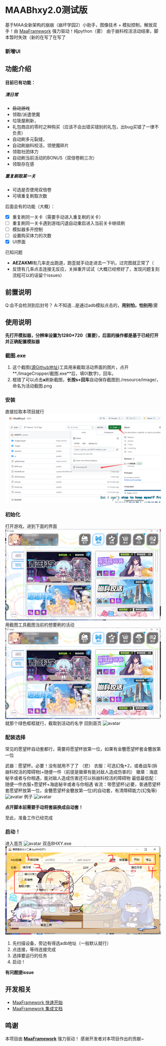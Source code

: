 # MAABhxy2.0测试版

基于MAA全新架构的崩崩（崩坏学园2）小助手，图像技术 + 模拟控制，解放双手！由 [MaaFramework](https://github.com/MaaXYZ/MaaFramework) 强力驱动！纯python（雾）
由于崩科校活活动结束，脚本暂时失效（新的在写了在写了

### 新增UI

## 功能介绍

#### 目前已有功能：

##### 清日常

* ~~启动游戏~~
* 领取/派遣使魔
* 垃圾屋刷新，
* 礼包商店的零时之种购买（应该不会出错买错别的礼包，出bug买错了一律不负责）
* 自动刷多元裂缝，
* 自动刷崩科校活，领使魔碎片
* 领取社团体力
* 自动刷当前活动的BONUS（双倍卷刷三次）
* 领取存在感

##### 重复刷取某一关

* 可选是否使用双倍卷
* 可填重复刷取次数

后面会有的功能（大概）：

* [x] 重复刷同一关卡（需要手动进入重复刷的关卡）
* [ ] 重复刷同一关卡遇到游戏闪退自动重启进入当前关卡继续刷
* [ ] 模拟器多开控制
* [ ] 设置购买体力的次数
* [x] UI界面

已知问题

* **AEZAKMI**有几率走出跑道，跑歪就手动走进去一下叭，过完图就正常了（
* 反馈有几率点击连接无反应，关掉重开试试（大概已经修好了，发现问题复刻流程可以的话留个issues）

## 前置说明

Q:会不会检测到后封号？
A:不知道...是通过adb模拟点击的，**用别怕，怕别用**(雾

## 使用说明

**先打开模拟器，分辨率设置为1280*720（重要），后面的操作都是基于已经打开并正确配置模拟器**

### 截图.exe

1. 这个截图([源Github地址](https://github.com/MaaXYZ/MaaFramework/tree/main/tools/ImageCropper))工具用来截取活动界面的图片，点开**./ImageCropper/截图.exe**后，填0(数字)，回车。
2. 框错了可以点击**a**刷新截图，**长按s+回车**自动保存截图到./resource/image/，命名为活动截图.png

### 安装
直接拉取本项目就行
![avatar](https://github.com/MMDFTJ/MaaBhxy2/blob/main/images/%E4%B8%8B%E8%BD%BD.png)

### 初始化

打开游戏，进到下面的界面
![avatar](https://github.com/MMDFTJ/MaaBhxy2/blob/main/images/%E6%B4%BB%E5%8A%A8%E7%95%8C%E9%9D%A2.png)
用截图工具截图当前的想要刷的活动
![avatar](https://github.com/MMDFTJ/MaaBhxy2/blob/main/images/%E6%B4%BB%E5%8A%A8%E7%95%8C%E9%9D%A2%E6%88%AA%E5%9B%BE.png)
就那个绿色框框就行，截取到活动的名字
回到首页
![avatar](https://github.com/MMDFTJ/MaaBhxy2/blob/main/images/%E9%A6%96%E9%A1%B5.png)

### 配装选择

常见的愿望杯自动套都行，需要将愿望杯放第一位，如果有金簪愿望杯套金簪放第一位

武器：愿望杯。必要！没有就用不了了 （悲）
衣服：可选幻兔*2，或者战车(拆崩科校活的障碍物)+随便一件（前提是徽章有能对敌人造成伤害的）
徽章：海底秘辛或者与你相遇，能对敌人造成伤害还可以拆崩科校活的障碍物
最低最低配：随便一件衣服+愿望杯+海底秘辛或者与你相遇
省流：带愿望杯(必要，普通愿望杯套愿望杯放第一位，金簪愿望杯金簪放第一位)的自动套，有清障碍能力(幻兔等)
![avatar](https://github.com/MMDFTJ/MaaBhxy2/blob/main/images/%E6%9C%80%E4%BD%8E%E9%85%8D%E7%BD%AE.png)
例子
![avatar](https://github.com/MMDFTJ/MaaBhxy2/blob/main/images/%E6%AD%A3%E5%B8%B8%E9%85%8D%E7%BD%AE.png)

**点开脚本前需要手动将套装换成自动套！**

至此，准备工作已经完成

### 启动！

进入首页
![avatar](https://github.com/MMDFTJ/MaaBhxy2/blob/main/images/%E9%A6%96%E9%A1%B5.png)
双击BHXY.exe
![avatar](https://github.com/MMDFTJ/MaaBhxy2/blob/main/images/BHXY%E6%88%AA%E5%9B%BE.png)

1. 先扫描设备，旁边有得选adb地址（一般默认就行）
2. 点连接，等待连接完成
3. 选择要运行的任务
4. 启动！

**有问题提issue**

## 开发相关

* [MaaFramework 快速开始](https://github.com/MaaXYZ/MaaFramework/blob/main/docs/zh_cn/1.1-%E5%BF%AB%E9%80%9F%E5%BC%80%E5%A7%8B.md)
* [MaaFramework 集成文档](https://github.com/MaaXYZ/MaaFramework/blob/main/docs/zh_cn/2.1-%E9%9B%86%E6%88%90%E6%96%87%E6%A1%A3.md)

## 鸣谢

本项目由 **[MaaFramework](https://github.com/MaaXYZ/MaaFramework)** 强力驱动！
感谢开发者对本项目作出的贡献~

